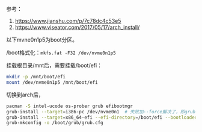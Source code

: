 
参考：
1. https://www.jianshu.com/p/7c78dc4c53e5
2. https://www.viseator.com/2017/05/17/arch_install/

以下mvne0n1p5为boot分区。

/boot格式化：`mkfs.fat -F32 /dev/nvme0n1p5`

挂载根目录/mnt后，需要挂载/boot/efi：
```bash
mkdir -p /mnt/boot/efi
mount /dev/nvme0n1p5 /mnt/boot/efi
```

切换到arch后，
```bash
pacman -S intel-ucode os-prober grub efibootmgr
grub-install --target=i386-pc /dev/nvme0n1  # 失败加--force解决了，即grub-install --target=i386-pc --force /dev/nvme0n1
grub-install --target=x86_64-efi --efi-directory=/boot/efi --bootloader-id=ArchLinux
grub-mkconfig -o /boot/grub/grub.cfg
```


